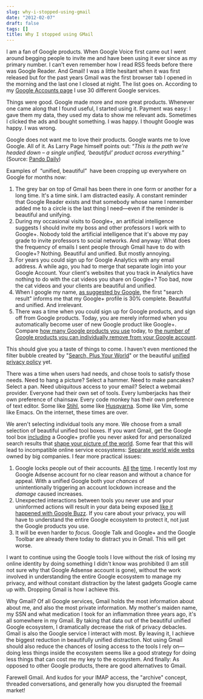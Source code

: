 ```yaml
---
slug: why-i-stopped-using-gmail
date: "2012-02-07"
draft: false
tags: []
title: Why I stopped using GMail
---
```


<p>I am a fan of Google products. When Google Voice first came out I went around begging people to invite me and have been using it ever since as my primary number. I can't even remember how I read RSS feeds before there was Google Reader. And Gmail! I was a little hesitant when it was first released but for the past years Gmail was the first browser tab I opened in the morning and the last one I closed at night. The list goes on. According to my <a href="https://www.google.com/settings/products">Google Accounts page</a> I use 30 different Google services.</p>
<p>Things were good. Google made more and more great products. Whenever one came along that I found useful, I started using it. Payment was easy: I gave them my data, they used my data to show me relevant ads. Sometimes I clicked the ads and bought something. I was happy. I thought Google was happy. I was wrong.</p>
<p>Google does not want me to love their products. Google wants me to love Google. All of it. As Larry Page himself points out:&nbsp;&ldquo;<em>This is&nbsp;the path we&rsquo;re headed down &ndash; a single unified, &lsquo;beautiful&rsquo; product&nbsp;across everything.</em>&rdquo; (Source: <a href="http://pandodaily.com/2012/01/24/larry-page-to-googlers-if-you-dont-get-spyw-work-somewhere-else/">Pando Daily</a>)</p>
<p>Examples of&nbsp; &ldquo;unified, beautiful&rdquo;&nbsp;&nbsp;have been cropping up everywhere on Google for months now:</p>
<ol>
<li>The grey bar on top of Gmail has been there in one form or another for a long time. It's a time sink. I am distracted easily. A constant reminder that Google Reader exists and that somebody whose name I remember added me to a circle is the last thing I need&mdash;even if the reminder is beautiful and unifying.</li>
<li>During my occasional visits to Google+, an artificial intelligence suggests I should invite my boss and other professors I work with to Google+. Nobody told the artificial intelligence that it's above my pay grade to invite professors to social networks. And anyway: What does the frequency of emails I sent people through Gmail have to do with Google+? Nothing. Beautiful and unified. But mostly annoying.</li>
<li>For years you could sign up for Google Analytics with any email address. A while ago, you had to merge that separate login into your Google Account. Your client's websites that you track in Analytics have nothing to do with the cat videos you share on Google+? Too bad, now the cat videos and your clients are beautiful and unified.&nbsp;</li>
<li>When I google my name, <a href="http://support.google.com/accounts/bin/answer.py?hl=en&amp;answer=1228138">as suggested by Google</a>, the first "search result" informs me that my Google+ profile is 30% complete. Beautiful and unified. And irrelevant.&nbsp;</li>
<li>There was a time when you could sign up for Google products, and sign off from Google products. Today, you are merely informed when you automatically become user of new Google product like Google+. Compare <a href="https://www.google.com/settings/products">how many Google products you use</a> today, to <a href="https://accounts.google.com/b/0/EditServices">the number of Google products you can individually remove from your Google account</a>.</li>
</ol>
<p>This should give you a taste of things to come. I haven't even mentioned the filter bubble created by "<a href="http://www.google.com/insidesearch/plus.html">Search, Plus Your World</a>" or the beautiful <a href="http://www.google.com/policies/">unified privacy policy</a> yet.</p>
<p>There was a time when users had needs, and chose tools to satisfy those needs. Need to hang a picture? Select a hammer. Need to make pancakes? Select a pan. Need&nbsp;ubiquitous&nbsp;access to your email? Select a webmail provider. Everyone had their own set of tools. Every lumberjacks has their own preference of chainsaw. Every code monkey has their own preference of text editor. Some like <a href="http://www.stihl.com/">Stihl</a>, some like <a href="http://www.husqvarna.com/us/">Husqvarna</a>. Some like Vim, some like Emacs.&nbsp;On the internet, these times are over.</p>
<p>We aren't selecting individual tools any more. We choose from a small selection of beautiful unified tool boxes. If you want Gmail, get the Google tool box <a href="http://googlesystem.blogspot.com/2012/01/new-google-accounts-require-gmail-and.html">including</a> a Google+ profile you never asked for and personalized search results that <a href="http://www.ted.com/talks/eli_pariser_beware_online_filter_bubbles.html">shape your picture of the world</a>.&nbsp;Some fear that this will lead to incompatible online service ecosystems:&nbsp;<a href="http://www.lrb.co.uk/blog/2012/01/31/daniel-soar/world-wide-webs/">Separate world wide webs</a> owned by big companies. I fear more practical issues:</p>
<ol>
<li>Google locks people out of their accounts. <a href="http://getsatisfaction.com/google/topics/google_disabled_my_18_month_old_gmail_account_no_reasons_given_appears_to_not_care">All</a>&nbsp;<a href="http://googlesystem.blogspot.com/2007/04/batch-of-gmail-accounts-accidentally.html">the</a>&nbsp;<a href="http://www.google.ad/support/forum/p/gmail/thread?tid=7c674fb7c8dd0351&amp;hl=en">time</a>. I recently lost my Google Adsense account for no clear reason and without a chance for appeal. With a unified Google both your <em>chances</em> of unintentionally&nbsp;triggering an account lockdown increase and the <em>damage</em> caused increases.</li>
<li>Unexpected interactions between tools you never use and your uninformed actions will result in your data being exposed&nbsp;<a href="http://www.pcworld.com/article/189081/google_buzz_criticized_for_disclosing_gmail_contacts.html">like it happened with Google Buzz</a>. If you care about your privacy, you will have to understand the entire Google ecosystem to protect it, not just the Google products you use.</li>
<li>It will be even harder to <em>focus</em>. Google Talk and Google+ and the Google Toolbar are already there today to distract you in Gmail. This will get worse.</li>
</ol>
<p>I want to continue using the Google tools I love without the risk of losing my online identity by doing something I didn't know was prohibited (I am still not sure why that Google Adsense account is gone), without&nbsp;the work involved in understanding the entire Google ecosystem to manage my privacy, and without constant distraction by the latest gadgets Google came up with. Dropping Gmail is how I achieve this.&nbsp;</p>
<p>Why Gmail? Of all Google services, Gmail holds the most information about about me, and also the most private information. My mother's maiden name, my SSN and what medication I took for an inflammation three years ago, it's all somewhere in my Gmail. By taking that data out of the beautiful unified Google ecosystem, I dramatically decrease the risk of privacy debacles. Gmail is also the Google service I interact with most. By leaving it, I achieve the biggest reduction in beautifully unified distraction. Not using Gmail should also reduce the chances of losing access to the tools I rely on&mdash;doing less things inside the ecosystem seems like a good strategy for doing less things that can cost me my key to the ecosystem. And finally: As opposed to other Google products, there are good alternatives to Gmail.&nbsp;</p>
<p>Farewell Gmail. And kudos for your IMAP access, the "archive" concept, threaded conversations, and generally how you disrupted the freemail market!</p>
